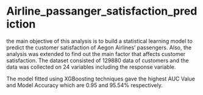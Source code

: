 # Airline_passanger_satisfaction_prediction

the main objective of this analysis is to build a statistical learning model to predict
the customer satisfaction of Aegon Airlines’ passengers. Also, the analysis was extended to find out the
main factor that affects customer satisfaction. The dataset consisted of 129880 data of customers and the
data was collected on 24 variables including the response variable.

The model fitted using XGBoosting techniques gave the highest AUC Value and Model Accuracy which
are 0.95 and 95.54% respectively.
